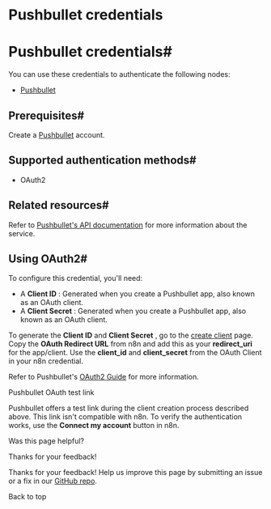 # Pushbullet credentials

[ ](https://github.com/n8n-io/n8n-docs/edit/main/docs/integrations/builtin/credentials/pushbullet.md "Edit this page")

# Pushbullet credentials#

You can use these credentials to authenticate the following nodes:

  * [Pushbullet](../../app-nodes/n8n-nodes-base.pushbullet/)



## Prerequisites#

Create a [Pushbullet](https://www.pushbullet.com/) account.

## Supported authentication methods#

  * OAuth2



## Related resources#

Refer to [Pushbullet's API documentation](https://docs.pushbullet.com/) for more information about the service.

## Using OAuth2#

To configure this credential, you'll need:

  * A **Client ID** : Generated when you create a Pushbullet app, also known as an OAuth client.
  * A **Client Secret** : Generated when you create a Pushbullet app, also known as an OAuth client.



To generate the **Client ID** and **Client Secret** , go to the [create client](https://www.pushbullet.com/create-client) page. Copy the **OAuth Redirect URL** from n8n and add this as your **redirect_uri** for the app/client. Use the **client_id** and **client_secret** from the OAuth Client in your n8n credential.

Refer to Pushbullet's [OAuth2 Guide](https://docs.pushbullet.com/#oauth2) for more information.

Pushbullet OAuth test link

Pushbullet offers a test link during the client creation process described above. This link isn't compatible with n8n. To verify the authentication works, use the **Connect my account** button in n8n.

Was this page helpful? 

Thanks for your feedback! 

Thanks for your feedback! Help us improve this page by submitting an issue or a fix in our [GitHub repo](https://github.com/n8n-io/n8n-docs). 

Back to top 
